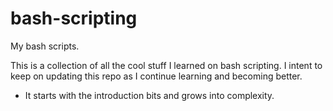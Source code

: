 # bash-scripting
My bash scripts.

This is a collection of all the cool stuff I learned on bash scripting.
I intent to keep on updating this repo as I continue learning and becoming better.

* It starts with the introduction bits and grows into complexity.
